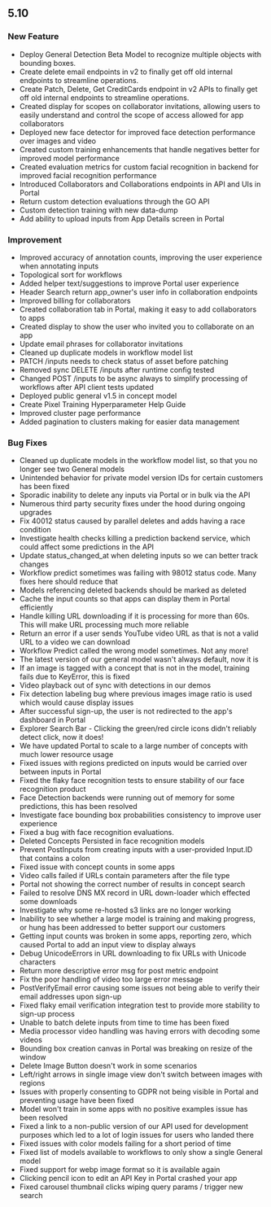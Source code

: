 ## 5.10

### New Feature


* Deploy General Detection Beta Model to recognize multiple objects with bounding boxes.
* Create delete email endpoints in v2 to finally get off old internal endpoints to streamline operations.
* Create Patch, Delete, Get CreditCards endpoint in v2 APIs to finally get off old internal endpoints to streamline operations.
* Created display for scopes on collaborator invitations, allowing users to easily understand and control the scope of access allowed for app collaborators
* Deployed new face detector for improved face detection performance over images and video
* Created custom training enhancements that handle negatives better for improved model performance
* Created evaluation metrics for custom facial recognition in backend for improved facial recognition performance
* Introduced Collaborators and Collaborations endpoints in API and UIs in Portal
* Return custom detection evaluations through the GO API
* Custom detection training with new data-dump
* Add ability to upload inputs from App Details screen in Portal


### Improvement

* Improved accuracy of annotation counts, improving the user experience when annotating inputs
* Topological sort for workflows
* Added helper text/suggestions to improve Portal user experience
* Header Search return app_owner's user info in collaboration endpoints
* Improved billing for collaborators
* Created collaboration tab in Portal, making it easy to add collaborators to apps
* Created display to show the user who invited you to collaborate on an app
* Update email phrases for collaborator invitations
* Cleaned up duplicate models in workflow model list
* PATCH /inputs needs to check status of asset before patching
* Removed sync DELETE /inputs after runtime config tested
* Changed POST /inputs to be async always to simplify processing of workflows after API client tests updated
* Deployed public general v1.5 in concept model
* Create Pixel Training Hyperparameter Help Guide
* Improved cluster page performance
* Added pagination to clusters making for easier data management

### Bug Fixes
* Cleaned up duplicate models in the workflow model list, so that you no longer see two General models
* Unintended behavior for private model version IDs for certain customers has been fixed
* Sporadic inability to delete any inputs via Portal or in bulk via the API
* Numerous third party security fixes under the hood during ongoing upgrades
* Fix 40012 status caused by parallel deletes and adds having a race condition
* Investigate health checks killing a prediction backend service, which could affect some predictions in the API
* Update status_changed_at when deleting inputs so we can better track changes
* Workflow predict sometimes was failing with 98012 status code. Many fixes here should reduce that
* Models referencing deleted backends should be marked as deleted
* Cache the input counts so that apps can display them in Portal efficiently
* Handle killing URL downloading if it is processing for more than 60s. This will make URL processing much more reliable
* Return an error if a user sends YouTube video URL as that is not a valid URL to a video we can download
* Workflow Predict called the wrong model sometimes. Not any more!
* The latest version of our general model wasn't always default, now it is
* If an image is tagged with a concept that is not in the model, training fails due to KeyError, this is fixed
* Video playback out of sync with detections in our demos
* Fix detection labeling bug where previous images image ratio is used which would cause display issues
* After successful sign-up, the user is not redirected to the app's dashboard in Portal
* Explorer Search Bar - Clicking the green/red circle icons didn't reliably detect click, now it does!
* We have updated Portal to scale to a large number of concepts with much lower resource usage
* Fixed issues with regions predicted on inputs would be carried over between inputs in Portal
* Fixed the flaky face recognition tests to ensure stability of our face recognition product
* Face Detection backends were running out of memory for some predictions, this has been resolved
* Investigate face bounding box probabilities consistency to improve user experience
* Fixed a bug with face recognition evaluations.
* Deleted Concepts Persisted in face recognition models
* Prevent PostInputs from creating inputs with a user-provided Input.ID that contains a colon
* Fixed issue with concept counts in some apps
* Video calls failed if URLs contain parameters after the file type
* Portal not showing the correct number of results in concept search
* Failed to resolve DNS MX record in URL down-loader which effected some downloads
* Investigate why some re-hosted s3 links are no longer working
* Inability to see whether a large model is training and making progress, or hung has been addressed to better support our customers
* Getting input counts was broken in some apps, reporting zero, which caused Portal to add an input view to display always
* Debug UnicodeErrors in URL downloading to fix URLs with Unicode characters
* Return more descriptive error msg for post metric endpoint
* Fix the poor handling of video too large error message
* PostVerifyEmail error causing some issues not being able to verify their email addresses upon sign-up
* Fixed flaky email verification integration test to provide more stability to sign-up process
* Unable to batch delete inputs from time to time has been fixed
* Media processor video handling was having errors with decoding some videos
* Bounding box creation canvas in Portal was breaking on resize of the window
* Delete Image Button doesn't work in some scenarios
* Left/right arrows in single image view don't switch between images with regions
* Issues with properly consenting to GDPR not being visible in Portal and preventing usage have been fixed
* Model won't train in some apps with no positive examples issue has been resolved
* Fixed a link to a non-public version of our API used for development purposes which led to a lot of login issues for users who landed there
* Fixed issues with color models failing for a short period of time
* Fixed list of models available to workflows to only show a single General model
* Fixed support for webp image format so it is available again
* Clicking pencil icon to edit an API Key in Portal crashed your app
* Fixed carousel thumbnail clicks wiping query params / trigger new search
